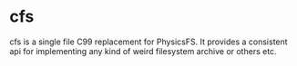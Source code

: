 # cfs

cfs is a single file C99 replacement for PhysicsFS. It provides a consistent api for implementing any kind of weird filesystem archive or others etc.